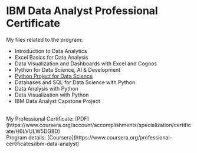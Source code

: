 # IBM Data Analyst Professional Certificate
My files related to the program:
- Introduction to Data Analytics
- Excel Basics for Data Analysis
- Data Visualization and Dashboards with Excel and Cognos
- Python for Data Science, AI & Development
- [Python Project for Data Science](https://github.com/fardiiin/IBM-Data-Analyst/tree/main/Python%20Project%20for%20Data%20Science)
- Databases and SQL for Data Science with Python
- Data Analysis with Python
- Data Visualization with Python
- IBM Data Analyst Capstone Project
<br>
My Professional Certificate: [PDF](https://www.coursera.org/account/accomplishments/specialization/certificate/H6LVULW5DG8D) <br>
Program details: [Coursera](https://www.coursera.org/professional-certificates/ibm-data-analyst)

